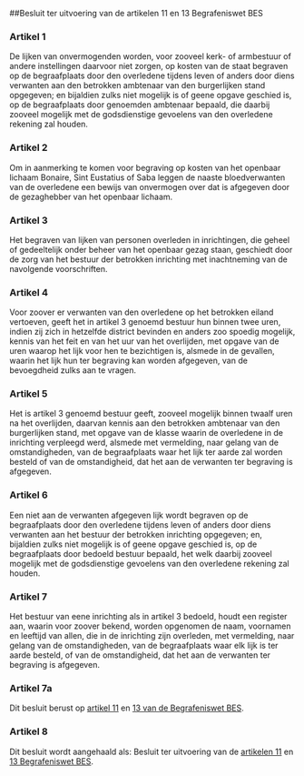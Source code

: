 <meta http-equiv='Content-Type' content='text/html; charset=utf-8' />

##Besluit ter uitvoering van de artikelen 11 en 13 Begrafeniswet BES

### Artikel  1  

De lijken van onvermogenden worden, voor zooveel kerk- of armbestuur of andere instellingen daarvoor niet zorgen, op kosten van de staat begraven op de begraafplaats door den overledene tijdens leven of anders door diens verwanten aan den betrokken ambtenaar van den burgerlijken stand opgegeven; en bijaldien zulks niet mogelijk is of geene opgave geschied is, op de begraafplaats door genoemden ambtenaar bepaald, die daarbij zooveel mogelijk met de godsdienstige gevoelens van den overledene rekening zal houden.  

### Artikel  2  

Om in aanmerking te komen voor begraving op kosten van het openbaar lichaam Bonaire, Sint Eustatius of Saba leggen de naaste bloedverwanten van de overledene een bewijs van onvermogen over dat is afgegeven door de gezaghebber van het openbaar lichaam.  

### Artikel  3  

Het begraven van lijken van personen overleden in inrichtingen, die geheel of gedeeltelijk onder beheer van het openbaar gezag staan, geschiedt door de zorg van het bestuur der betrokken inrichting met inachtneming van de navolgende voorschriften.  

### Artikel  4  

Voor zoover er verwanten van den overledene op het betrokken eiland vertoeven, geeft het in artikel 3 genoemd bestuur hun binnen twee uren, indien zij zich in hetzelfde district bevinden en anders zoo spoedig mogelijk, kennis van het feit en van het uur van het overlijden, met opgave van de uren waarop het lijk voor hen te bezichtigen is, alsmede in de gevallen, waarin het lijk hun ter begraving kan worden afgegeven, van de bevoegdheid zulks aan te vragen.  

### Artikel  5  

Het is artikel 3 genoemd bestuur geeft, zooveel mogelijk binnen twaalf uren na het overlijden, daarvan kennis aan den betrokken ambtenaar van den burgerlijken stand, met opgave van de klasse waarin de overledene in de inrichting verpleegd werd, alsmede met vermelding, naar gelang van de omstandigheden, van de begraafplaats waar het lijk ter aarde zal worden besteld of van de omstandigheid, dat het aan de verwanten ter begraving is afgegeven.  

### Artikel  6  

Een niet aan de verwanten afgegeven lijk wordt begraven op de begraafplaats door den overledene tijdens leven of anders door diens verwanten aan het bestuur der betrokken inrichting opgegeven; en, bijaldien zulks niet mogelijk is of geene opgave geschied is, op de begraafplaats door bedoeld bestuur bepaald, het welk daarbij zooveel mogelijk met de godsdienstige gevoelens van den overledene rekening zal houden.  

### Artikel  7  

Het bestuur van eene inrichting als in artikel 3 bedoeld, houdt een register aan, waarin voor zoover bekend, worden opgenomen de naam, voornamen en leeftijd van allen, die in de inrichting zijn overleden, met vermelding, naar gelang van de omstandigheden, van de begraafplaats waar elk lijk is ter aarde besteld, of van de omstandigheid, dat het aan de verwanten ter begraving is afgegeven.  

### Artikel  7a  

Dit besluit berust op [artikel 11](../../../../../../../../../../../../../wet-BES/begrafeniswet/bes/BWBR0028363/README.md) en [13 van de Begrafeniswet BES](../../../../../../../../../../../../../wet-BES/begrafeniswet/bes/BWBR0028363/README.md).  

### Artikel  8  

Dit besluit wordt aangehaald als: Besluit ter uitvoering van de [artikelen 11](../../../../../../../../../../../../../wet-BES/begrafeniswet/bes/BWBR0028363/README.md) en [13 Begrafeniswet BES](../../../../../../../../../../../../../wet-BES/begrafeniswet/bes/BWBR0028363/README.md).  
